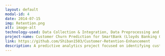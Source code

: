 ```yaml
---
layout: default
modal-id: 4
date: 2014-07-15
img: Retention.png
alt: image-alt
technology-used: Data Collection & Integration, Data Preprocessing and Cleaning, Exploratory Data Analysis (EDA), Reporting and Communication, Streamlit App
project-name: Customer Churn Prediction for SmartBank (Lloyds Banking Group)
link: https://github.com/Shiban1503/Customer-Retention-Enhancement
description: A predictive analytics project focused on identifying customers at risk of churning using machine learning, empowering SmartBank to implement proactive retention strategies. This project demonstrates a complete data science pipeline – from data wrangling and EDA to model deployment via Streamlit. It showcases practical skills in churn prediction, model selection, interpretability, and business impact analysis.
---
```

